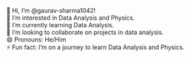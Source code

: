 👋 Hi, I’m @gaurav-sharma1042!<br>
👀 I’m interested in Data Analysis and Physics.<br>
🌱 I’m currently learning Data Analysis.<br>
💞️ I’m looking to collaborate on projects in data analysis.<br>
😄 Pronouns: He/Him<br>
⚡ Fun fact: I’m on a journey to learn Data Analysis and Physics.<br>
